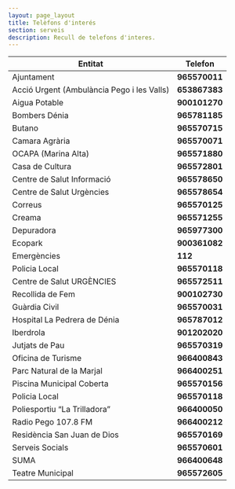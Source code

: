```yaml
---
layout: page_layout
title: Telèfons d'interés
section: serveis
description: Recull de telefons d'interes.
---
```

Entitat                                     | Telefon
--------------------------------------------|----------
Ajuntament                                  | **965570011**
Acció Urgent (Ambulància Pego i les Valls)  | **653867383**
Aigua Potable                               | **900101270**
Bombers Dénia                               | **965781185**
Butano                                      | **965570715**
Camara Agrària                              | **965570071**
OCAPA (Marina Alta)                         | **965571880**
Casa de Cultura                             | **965572801**
Centre de Salut Informació                  | **965578650**
Centre de Salut Urgències                   | **965578654**
Correus                                     | **965570125**
Creama                                      | **965571255**
Depuradora                                  | **965977300**
Ecopark                                     | **900361082**
Emergències                                 | **112**
Policia Local                               | **965570118**
Centre de Salut URGÈNCIES                   | **965572511**
Recollida de Fem                            | **900102730**
Guàrdia Civil                               | **965570031**
Hospital La Pedrera de Dénia                | **965787012**
Iberdrola                                   | **901202020**
Jutjats de Pau                              | **965570319**
Oficina de Turisme                          | **966400843**
Parc Natural de la Marjal                   | **966400251**
Piscina Municipal Coberta                   | **965570156**
Policia Local                               | **965570118**
Poliesportiu “La Trilladora”                | **966400050**
Radio Pego 107.8 FM                         | **966400212**
Residència San Juan de Dios                 | **965570169**
Serveis Socials                             | **965570601**
SUMA                                        | **966400648**
Teatre Municipal                            | **965572605**
